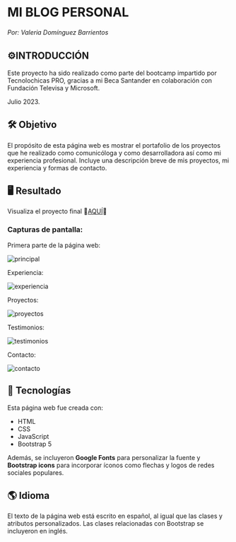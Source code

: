 # MI BLOG PERSONAL
###### Por: Valeria Domínguez Barrientos

## ⚙️INTRODUCCIÓN

Este proyecto ha sido realizado como parte del bootcamp impartido por Tecnolochicas PRO, gracias a mi Beca Santander en colaboración con Fundación Televisa y Microsoft.

Julio 2023.

## 🛠 Objetivo

El propósito de esta página web es mostrar el portafolio de los proyectos que he realizado como comunicóloga y como desarrolladora así como mi experiencia profesional. Incluye una descripción breve de mis proyectos, mi experiencia y formas de contacto. 

## 🖥 Resultado
Visualiza el proyecto final 🫧[AQUÍ](https://valery-dom.netlify.app)🫧
### Capturas de pantalla:

Primera parte de la página web:

![principal](https://github.com/valerydom/MI-BLOG-PERSONAL/assets/139601134/410eef44-489b-42c4-8e82-0ab20a5bfec3)

Experiencia:

![experiencia](https://github.com/valerydom/MI-BLOG-PERSONAL/assets/139601134/8c6432b4-5329-440c-96f4-df948622515a)

Proyectos:

![proyectos](https://github.com/valerydom/MI-BLOG-PERSONAL/assets/139601134/f056c990-c0a1-4536-810a-c7c93cb43134)

Testimonios:

![testimonios](https://github.com/valerydom/MI-BLOG-PERSONAL/assets/139601134/1932b005-2bf8-4852-8e12-068e546ba0da)

Contacto:

![contacto](https://github.com/valerydom/MI-BLOG-PERSONAL/assets/139601134/1e0daf40-38ad-468f-ac4a-ee7a7a195eab)

## 💾 Tecnologías

Esta página web fue creada con:

* HTML
* CSS
* JavaScript 
* Bootstrap 5

Además, se incluyeron **Google Fonts** para personalizar la fuente y **Bootstrap icons** para incorporar íconos como flechas y logos de redes sociales populares. 

## 🌎 Idioma

El texto de la página web está escrito en español, al igual que las clases y atributos personalizados. Las clases relacionadas con Bootstrap se incluyeron en inglés.
